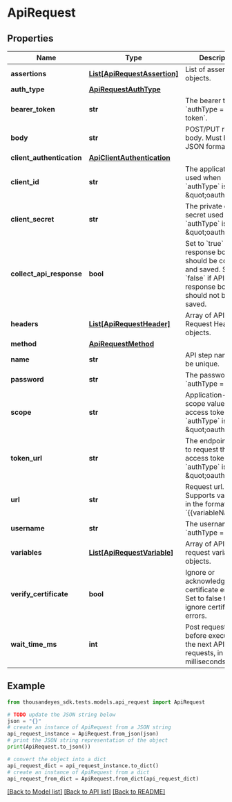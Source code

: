 # ApiRequest


## Properties

Name | Type | Description | Notes
------------ | ------------- | ------------- | -------------
**assertions** | [**List[ApiRequestAssertion]**](ApiRequestAssertion.md) | List of assertion objects. | [optional] 
**auth_type** | [**ApiRequestAuthType**](ApiRequestAuthType.md) |  | [optional] 
**bearer_token** | **str** | The bearer token if &#x60;authType &#x3D; bearer-token&#x60;. | [optional] 
**body** | **str** | POST/PUT request body. Must be in JSON format. | [optional] 
**client_authentication** | [**ApiClientAuthentication**](ApiClientAuthentication.md) |  | [optional] 
**client_id** | **str** | The application ID used when &#x60;authType&#x60; is set to \&quot;oauth2\&quot;. | [optional] 
**client_secret** | **str** | The private client secret used when &#x60;authType&#x60; is set to \&quot;oauth2\&quot;. | [optional] 
**collect_api_response** | **bool** | Set to &#x60;true&#x60; if API response body should be collected and saved. Set to &#x60;false&#x60; if API response body should not be saved. | [optional] [default to True]
**headers** | [**List[ApiRequestHeader]**](ApiRequestHeader.md) | Array of API Request Header objects. | [optional] 
**method** | [**ApiRequestMethod**](ApiRequestMethod.md) |  | [optional] 
**name** | **str** | API step name, must be unique. | 
**password** | **str** | The password if &#x60;authType &#x3D; basic&#x60;. | [optional] 
**scope** | **str** | Application-specific scope values for the access token when &#x60;authType&#x60; is \&quot;oauth2\&quot;. | [optional] 
**token_url** | **str** | The endpoint used to request the access token when &#x60;authType&#x60; is \&quot;oauth2\&quot;. | [optional] 
**url** | **str** | Request url. Supports variables in the format &#x60;{{variableName}}&#x60;. | 
**username** | **str** | The username if &#x60;authType &#x3D; basic&#x60;. | [optional] 
**variables** | [**List[ApiRequestVariable]**](ApiRequestVariable.md) | Array of API post request variable objects. | [optional] 
**verify_certificate** | **bool** | Ignore or acknowledge certificate errors. Set to false to ignore certificate errors. | [optional] [default to False]
**wait_time_ms** | **int** | Post request delay before executing the next API requests, in milliseconds. | [optional] 

## Example

```python
from thousandeyes_sdk.tests.models.api_request import ApiRequest

# TODO update the JSON string below
json = "{}"
# create an instance of ApiRequest from a JSON string
api_request_instance = ApiRequest.from_json(json)
# print the JSON string representation of the object
print(ApiRequest.to_json())

# convert the object into a dict
api_request_dict = api_request_instance.to_dict()
# create an instance of ApiRequest from a dict
api_request_from_dict = ApiRequest.from_dict(api_request_dict)
```
[[Back to Model list]](../README.md#documentation-for-models) [[Back to API list]](../README.md#documentation-for-api-endpoints) [[Back to README]](../README.md)


